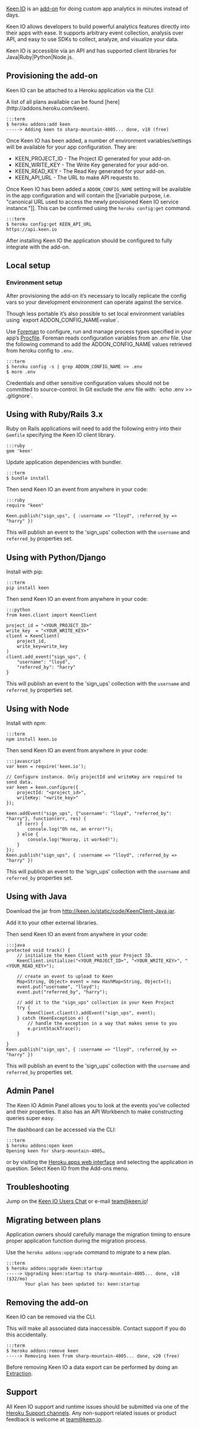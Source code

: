 [Keen IO](http://addons.heroku.com/keen) is an [add-on](http://addons.heroku.com) for doing custom app analytics in minutes instead of days.

Keen IO allows developers to build powerful analytics features directly into their apps with ease. It supports arbitrary event collection, analysis over API, and easy to use SDKs to collect, analyze, and visualize your data.

Keen IO is accessible via an API and has supported client libraries for Java|Ruby|Python|Node.js.

## Provisioning the add-on

Keen IO can be attached to a Heroku application via the CLI:

<div class="callout" markdown="1">
A list of all plans available can be found [here](http://addons.heroku.com/keen).
</div>

    :::term
    $ heroku addons:add keen
    -----> Adding keen to sharp-mountain-4005... done, v18 (free)

Once Keen IO has been added, a number of environment variables/settings will be available for your app configuration. They are:

+ KEEN_PROJECT_ID - The Project ID generated for your add-on.
+ KEEN_WRITE_KEY - The Write Key generated for your add-on.
+ KEEN_READ_KEY - The Read Key generated for your add-on.
+ KEEN_API_URL - The URL to make API requests to.

Once Keen IO has been added a `ADDON_CONFIG_NAME` setting will be available in the app configuration and will contain the [[variable purpose, i.e. "canonical URL used to access the newly provisioned Keen IO service instance."]]. This can be confirmed using the `heroku config:get` command.

    :::term
    $ heroku config:get KEEN_API_URL
    https://api.keen.io

After installing Keen IO the application should be configured to fully integrate with the add-on.

## Local setup

### Environment setup

After provisioning the add-on it’s necessary to locally replicate the config vars so your development environment can operate against the service.

<div class="callout" markdown="1">
Though less portable it’s also possible to set local environment variables using `export ADDON_CONFIG_NAME=value`.
</div>

Use [Foreman](config-vars#local-setup) to configure, run and manage process types specified in your app’s [Procfile](procfile). Foreman reads configuration variables from an .env file. Use the following command to add the ADDON_CONFIG_NAME values retrieved from heroku config to `.env`.

    :::term
    $ heroku config -s | grep ADDON_CONFIG_NAME >> .env
    $ more .env

<p class="warning" markdown="1">
Credentials and other sensitive configuration values should not be committed to source-control. In Git exclude the .env file with: `echo .env >> .gitignore`.
</p>

## Using with Ruby/Rails 3.x

Ruby on Rails applications will need to add the following entry into their `Gemfile` specifying the Keen IO client library.

    :::ruby
    gem 'keen'

Update application dependencies with bundler.

    :::term
    $ bundle install

Then send Keen IO an event from anywhere in your code:

    :::ruby
    require "keen"

    Keen.publish("sign_ups", { :username => "lloyd", :referred_by => "harry" })

This will publish an event to the 'sign_ups' collection with the `username` and `referred_by` properties set.

## Using with Python/Django

Install with pip:

    :::term
    pip install keen

Then send Keen IO an event from anywhere in your code:

    :::python
    from keen.client import KeenClient

    project_id = "<YOUR_PROJECT_ID>"
    write_key  = "<YOUR_WRITE_KEY>"
    client = KeenClient(
        project_id, 
        write_key=write_key
    )
    client.add_event("sign_ups", {
        "username": "lloyd",
        "referred_by": "harry"
    }

This will publish an event to the 'sign_ups' collection with the `username` and `referred_by` properties set.

## Using with Node

Install with npm:

    :::term
    npm install keen.io

Then send Keen IO an event from anywhere in your code:

    :::javascript
    var keen = require('keen.io');

    // Configure instance. Only projectId and writeKey are required to send data.
    var keen = keen.configure({
        projectId: "<project_id>",
        writeKey: "<write_key>"
    });

    keen.addEvent("sign_ups", {"username": "lloyd", "referred_by": "harry"}, function(err, res) {
        if (err) {
            console.log("Oh no, an error!");
        } else {
            console.log("Hooray, it worked!");
        }
    });
    Keen.publish("sign_ups", { :username => "lloyd", :referred_by => "harry" })

This will publish an event to the 'sign_ups' collection with the `username` and `referred_by` properties set.

## Using with Java

Download the jar from http://keen.io/static/code/KeenClient-Java.jar.

Add it to your other external libraries.

Then send Keen IO an event from anywhere in your code:

    :::java
    protected void track() {
        // initialize the Keen Client with your Project ID.
        KeenClient.initialize("<YOUR_PROJECT_ID>", "<YOUR_WRITE_KEY>", "<YOUR_READ_KEY>");

        // create an event to upload to Keen
        Map<String, Object> event = new HashMap<String, Object>();
        event.put("username", "lloyd");
        event.put("referred_by", "harry");

        // add it to the "sign_ups" collection in your Keen Project
        try {
            KeenClient.client().addEvent("sign_ups", event);
        } catch (KeenException e) {
            // handle the exception in a way that makes sense to you
            e.printStackTrace();
        }

    }
    Keen.publish("sign_ups", { :username => "lloyd", :referred_by => "harry" })

This will publish an event to the 'sign_ups' collection with the `username` and `referred_by` properties set.

## Admin Panel

The Keen IO Admin Panel allows you to look at the events you've collected and their properties. It also has an API Workbench to make constructing queries super easy.

The dashboard can be accessed via the CLI:

    :::term
    $ heroku addons:open keen
    Opening keen for sharp-mountain-4005…

or by visiting the [Heroku apps web interface](http://heroku.com/myapps) and selecting the application in question. Select Keen IO from the Add-ons menu.

## Troubleshooting

Jump on the [Keen IO Users Chat](http://users.keen.io) or e-mail team@keen.io!

## Migrating between plans

<div class="note" markdown="1">Application owners should carefully manage the migration timing to ensure proper application function during the migration process.</div>

Use the `heroku addons:upgrade` command to migrate to a new plan.

    :::term
    $ heroku addons:upgrade keen:startup
    -----> Upgrading keen:startup to sharp-mountain-4005... done, v18 ($32/mo)
           Your plan has been updated to: keen:startup

## Removing the add-on

Keen IO can be removed via the  CLI.

<div class="warning" markdown="1">This will make all associated data inaccessible. Contact support if you do this accidentally.</div>

    :::term
    $ heroku addons:remove keen
    -----> Removing keen from sharp-mountain-4005... done, v20 (free)

Before removing Keen IO a data export can be performed by doing an [Extraction](https://keen.io/docs/data-analysis/extractions/).

## Support

All Keen IO support and runtime issues should be submitted via one of the [Heroku Support channels](support-channels). Any non-support related issues or product feedback is welcome at team@keen.io.
